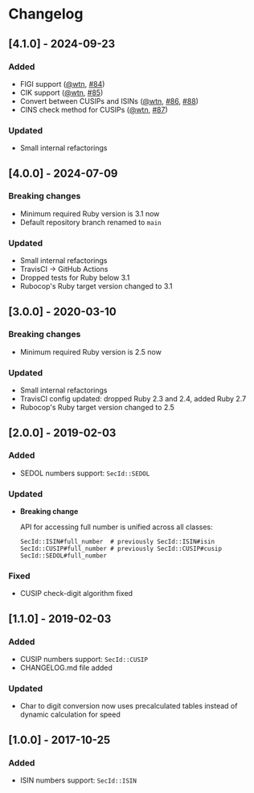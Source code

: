 # Changelog

## [4.1.0] - 2024-09-23

### Added

- FIGI support ([@wtn](https://github.com/wtn), [#84](https://github.com/svyatov/sec_id/pull/84))
- CIK support ([@wtn](https://github.com/wtn), [#85](https://github.com/svyatov/sec_id/pull/85))
- Convert between CUSIPs and ISINs ([@wtn](https://github.com/wtn), [#86](https://github.com/svyatov/sec_id/pull/86), [#88](https://github.com/svyatov/sec_id/pull/88))
- CINS check method for CUSIPs ([@wtn](https://github.com/wtn), [#87](https://github.com/svyatov/sec_id/pull/87))

### Updated

- Small internal refactorings

## [4.0.0] - 2024-07-09

### Breaking changes

- Minimum required Ruby version is 3.1 now
- Default repository branch renamed to `main`

### Updated

- Small internal refactorings
- TravisCI -> GitHub Actions
- Dropped tests for Ruby below 3.1
- Rubocop's Ruby target version changed to 3.1

## [3.0.0] - 2020-03-10

### Breaking changes

- Minimum required Ruby version is 2.5 now

### Updated

- Small internal refactorings
- TravisCI config updated: dropped Ruby 2.3 and 2.4, added Ruby 2.7
- Rubocop's Ruby target version changed to 2.5

## [2.0.0] - 2019-02-03

### Added

- SEDOL numbers support: `SecId::SEDOL`

### Updated

- **Breaking change**

    API for accessing full number is unified across all classes:

    ```
    SecId::ISIN#full_number  # previously SecId::ISIN#isin
    SecId::CUSIP#full_number # previously SecId::CUSIP#cusip
    SecId::SEDOL#full_number
    ```

### Fixed

- CUSIP check-digit algorithm fixed

## [1.1.0] - 2019-02-03

### Added

- CUSIP numbers support: `SecId::CUSIP`
- CHANGELOG.md file added

### Updated

- Char to digit conversion now uses precalculated tables instead of dynamic calculation for speed

## [1.0.0] - 2017-10-25

### Added

- ISIN numbers support: `SecId::ISIN`
